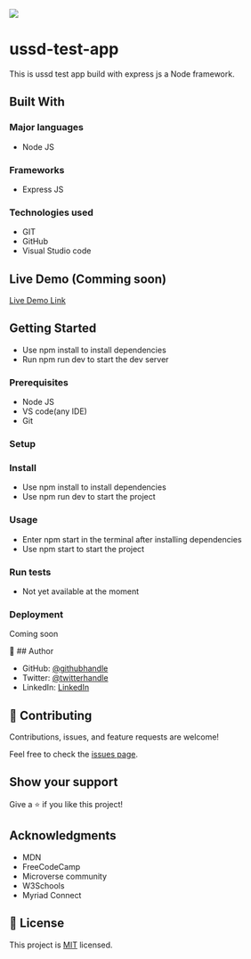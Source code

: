 ![](https://img.shields.io/badge/Microverse-blueviolet)

# ussd-test-app
This is ussd test app build with express js a Node framework. 

## Built With

### Major languages
 - Node JS

### Frameworks
- Express JS

### Technologies used
- GIT
- GitHub
- Visual Studio code

## Live Demo (Comming soon)

[Live Demo Link](https://www.google.com)


## Getting Started
- Use npm install to install dependencies
- Run npm run dev to start the dev server

### Prerequisites
 - Node JS
 - VS code(any IDE)
 - Git

### Setup

### Install
- Use npm install to install dependencies
- Use npm run dev to start the project

### Usage
- Enter  npm start in the terminal after installing dependencies
- Use npm start to start the project

### Run tests
- Not yet available at the moment
  
### Deployment
Coming soon

👤 ## Author

- GitHub: [@githubhandle](https://github.com/githubhandle)
- Twitter: [@twitterhandle](https://twitter.com/twitterhandle)
- LinkedIn: [LinkedIn](https://linkedin.com/in/linkedinhandle)


## 🤝 Contributing

Contributions, issues, and feature requests are welcome!

Feel free to check the [issues page](../../issues/).

## Show your support

Give a ⭐️ if you like this project!

## Acknowledgments

- MDN
- FreeCodeCamp
- Microverse community
- W3Schools
- Myriad Connect

## 📝 License

This project is [MIT](./MIT.md) licensed.

